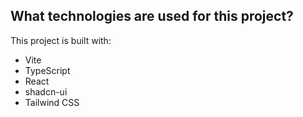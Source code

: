 

## What technologies are used for this project?

This project is built with:

- Vite
- TypeScript
- React
- shadcn-ui
- Tailwind CSS


